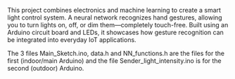 This project combines electronics and machine learning to create a smart light control system. A neural network recognizes hand gestures, allowing you to turn lights on, off, or dim them—completely touch-free. Built using an Arduino circuit board and LEDs, it showcases how gesture recognition can be integrated into everyday IoT applications.

The 3 files Main_Sketch.ino, data.h and NN_functions.h are the files for the first (indoor/main Arduino) and the file Sender_light_intensity.ino is for the second (outdoor) Arduino.
